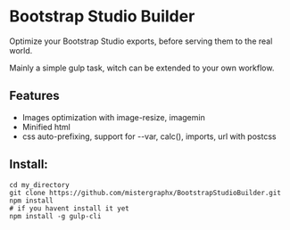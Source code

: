 # Bootstrap Studio Builder

Optimize your Bootstrap Studio exports, before serving them to the real world.

Mainly a simple gulp task, witch can be extended to your own workflow.

## Features

- Images optimization with image-resize, imagemin
- Minified html
- css auto-prefixing, support for --var, calc(), imports, url with postcss

## Install:

```shell
cd my_directory
git clone https://github.com/mistergraphx/BootstrapStudioBuilder.git
npm install
# if you havent install it yet
npm install -g gulp-cli
```
